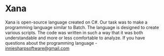 # Xana
Xana is open-source language created on C#.
Our task was to make a programming language similar to Batch.
The language is designed to create various scripts.
The code was written in such a way that it was both understandable and more or less comfortable to analyze.
If you have questions about the programming language - inniesharpsoftware@gmail.com
